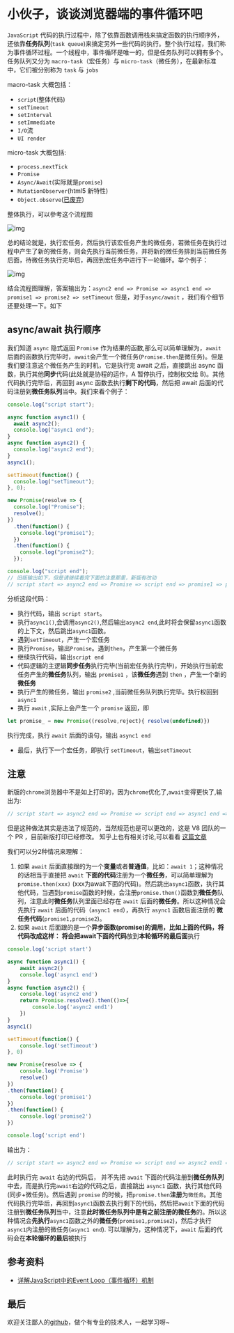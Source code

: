 # 小伙子，谈谈浏览器端的事件循环吧

`JavaScript` 代码的执行过程中，除了依靠函数调用栈来搞定函数的执行顺序外，还依靠**任务队列**(`task queue`)来搞定另外一些代码的执行。整个执行过程，我们称为事件循环过程。一个线程中，事件循环是唯一的，但是任务队列可以拥有多个。任务队列又分为 `macro-task`（宏任务）与 `micro-task`（微任务），在最新标准中，它们被分别称为 `task` 与 `jobs`

macro-task 大概包括：

- `script`(整体代码)
- `setTimeout`
- `setInterval`
- `setImmediate`
- `I/O`流
- `UI render`

micro-task 大概包括:

- `process.nextTick`
- `Promise`
- `Async/Await`(实际就是`promise`)
- `MutationObserver`(html5 新特性)
- `Object.observe`([已废弃](https://developer.mozilla.org/zh-CN/docs/Web/JavaScript/Reference/Global_Objects/Object/observe))

整体执行，可以參考这个流程图

![img](https://user-gold-cdn.xitu.io/2020/2/27/170847d202084604?imageView2/0/w/1280/h/960/format/webp/ignore-error/1)

总的结论就是，执行宏任务，然后执行该宏任务产生的微任务，若微任务在执行过程中产生了新的微任务，则会先执行当前微任务，并将新的微任务排到当前微任务后面，待微任务执行完毕后，再回到宏任务中进行下一轮循环。举个例子：

![img](https://user-gold-cdn.xitu.io/2020/2/27/170847cc5f5eb691?imageView2/0/w/1280/h/960/format/webp/ignore-error/1)

结合流程图理解，答案输出为：`async2 end => Promise => async1 end => promise1 => promise2 => setTimeout` 但是，对于`async/await` ，我们有个细节还要处理一下。如下

## async/await 执行顺序

我们知道 `async` 隐式返回 `Promise` 作为结果的函数,那么可以简单理解为，`await`后面的函数执行完毕时，`await`会产生一个微任务(`Promise.then`是微任务)。但是我们要注意这个微任务产生的时机，它是执行完 await 之后，直接跳出 async 函数，执行其他**同步**代码(此处就是协程的运作，A 暂停执行，控制权交给 B)。其他代码执行完毕后，再回到 async 函数去执行**剩下的代码**，然后把 await 后面的代码注册到**微任务队列**当中。我们来看个例子：

```js
console.log("script start");

async function async1() {
  await async2();
  console.log("async1 end");
}
async function async2() {
  console.log("async2 end");
}
async1();

setTimeout(function() {
  console.log("setTimeout");
}, 0);

new Promise(resolve => {
  console.log("Promise");
  resolve();
})
  .then(function() {
    console.log("promise1");
  })
  .then(function() {
    console.log("promise2");
  });

console.log("script end");
// 旧版输出如下，但是请继续看完下面的注意那里，新版有改动
// script start => async2 end => Promise => script end => promise1 => promise2 => async1 end => setTimeout
```

分析这段代码：

- 执行代码，输出 `script start`。
- 执行`async1()`,会调用`async2()`,然后输出`async2 end`,此时将会保留`async1`函数的上下文，然后跳出`async1`函数。
- 遇到`setTimeout`，产生一个宏任务
- 执行`Promise`，输出`Promise`。遇到`then`，产生第一个微任务
- 继续执行代码，输出`script end`
- 代码逻辑的主逻辑**同步任务**执行完毕(当前宏任务执行完毕)，开始执行当前宏任务产生的**微任务**队列，输出 `promise1` ，该**微任务**遇到 `then` ，产生一个新的**微任务**
- 执行产生的微任务，输出 `promise2` ,当前微任务队列执行完毕。执行权回到 `async1`
- 执行 `await` ,实际上会产生一个 `promise` 返回，即

```js
let promise_ = new Promise((resolve,reject){ resolve(undefined)})
```

执行完成，执行 `await` 后面的语句，输出 `async1 end`

- 最后，执行下一个宏任务，即执行 `setTimeout`，输出`setTimeout`

## 注意

新版的`chrome`浏览器中不是如上打印的，因为`chrome`优化了,`await`变得更快了,输出为:

```js
// script start => async2 end => Promise => script end => async1 end => promise1 => promise2 => setTimeout
```

但是这种做法其实是违法了规范的，当然规范也是可以更改的，这是 V8 团队的一个 PR ，目前新版打印已经修改。 知乎上也有相关讨论,可以看看 [这篇文章](https://www.zhihu.com/question/268007969)

我们可以分2种情况来理解：

1. 如果 `await` 后面直接跟的为一个**变量**或者**普通值**，比如：`await 1`；这种情况的话相当于直接把 `await` **下面的代码**注册为一个**微任务**，可以简单理解为 `promise.then(xxx)` (xxx为await下面的代码)。然后跳出`async1`函数，执行其他代码，当遇到`promise`函数的时候，会注册`promise.then()`函数到**微任务**队列，注意此时**微任务**队列里面已经存在 `await` 后面的**微任务**。所以这种情况会先执行 `await` 后面的代码（`async1 end`），再执行 `async1` 函数后面注册的 **微任务代码**(`promise1,promise2`)。
2. 如果 `await` 后面跟的是一个**异步函数(promise)**的调用，比如上面的代码，将代码改成这样：
将会把**await下面的代码**放到**本轮循环的最后面**执行

```js
console.log('script start')

async function async1() {
    await async2()
    console.log('async1 end')
}
async function async2() {
    console.log('async2 end')
    return Promise.resolve().then(()=>{
        console.log('async2 end1')
    })
}
async1()

setTimeout(function() {
    console.log('setTimeout')
}, 0)

new Promise(resolve => {
    console.log('Promise')
    resolve()
})
.then(function() {
    console.log('promise1')
})
.then(function() {
    console.log('promise2')
})

console.log('script end')
```

输出为：

```js
// script start => async2 end => Promise => script end => async2 end1 => promise1 => promise2 => async1 end => setTimeout
```

此时执行完 `await` 右边的代码后， 并不先把 `await` 下面的代码注册到**微任务队列**中去，而是执行完`await`右边的代码之后，直接跳出 `async1` 函数，执行其他代码(同步+微任务)。然后遇到 `promise` 的时候，把`promise.then`**注册**为`微任务`。其他代码执行完毕后，再回到`async1`函数去执行剩下的代码，然后把`await`下面的代码注册到**微任务队列**当中，注意**此时微任务队列中是有之前注册的微任务**的。所以这种情况会**先执行**`async1`函数之外的**微任务**(`promise1,promise2`)，然后才执行`async1`内注册的微任务(`async1 end`).
可以理解为，这种情况下，`await` 后面的代码会在**本轮循环的最后**被执行

## 参考资料

- [详解JavaScript中的Event Loop（事件循环）机制](https://zhuanlan.zhihu.com/p/33058983)

## 最后

欢迎关注鄙人的[github](https://github.com/GolderBrother)，做个有专业的技术人，一起学习呀~

 
 <comment/> 
 